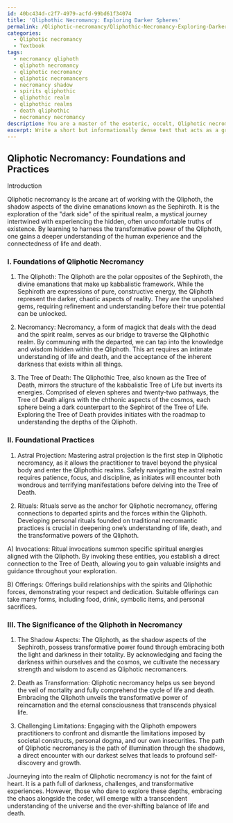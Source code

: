 ```yaml
---
id: 40bc434d-c2f7-4979-acfd-99bd61f34074
title: 'Qliphothic Necromancy: Exploring Darker Spheres'
permalink: /Qliphotic-necromancy/Qliphothic-Necromancy-Exploring-Darker-Spheres/
categories:
  - Qliphotic necromancy
  - Textbook
tags:
  - necromancy qliphoth
  - qliphoth necromancy
  - qliphotic necromancy
  - qliphotic necromancers
  - necromancy shadow
  - spirits qliphothic
  - qliphothic realm
  - qliphothic realms
  - death qliphothic
  - necromancy necromancy
description: You are a master of the esoteric, occult, Qliphotic necromancy and education, you have written many textbooks on the subject in ways that provide students with rich and deep understanding of the subject. You are being asked to write textbook-like sections on a topic and you do it with full context, explainability, and reliability in accuracy to the true facts of the topic at hand, in a textbook style that a student would easily be able to learn from, in a rich, engaging, and contextual way. Always include relevant context (such as formulas and history), related concepts, and in a way that someone can gain deep insights from.
excerpt: Write a short but informationally dense text that acts as a grimoire chapter for students seeking to learn about Qliphotic necromancy. This chapter should introduce the foundational concepts and practices necessary for a novice to begin their journey into understanding and performing Qliphotic necromancy, including major theories, key rituals, and the significance of the Qliphoth within this arcane art.
---
```


## Qliphotic Necromancy: Foundations and Practices

Introduction

Qliphotic necromancy is the arcane art of working with the Qliphoth, the shadow aspects of the divine emanations known as the Sephiroth. It is the exploration of the "dark side" of the spiritual realm, a mystical journey intertwined with experiencing the hidden, often uncomfortable truths of existence. By learning to harness the transformative power of the Qliphoth, one gains a deeper understanding of the human experience and the connectedness of life and death.

### I. Foundations of Qliphotic Necromancy

1. The Qliphoth: The Qliphoth are the polar opposites of the Sephiroth, the divine emanations that make up kabbalistic framework. While the Sephiroth are expressions of pure, constructive energy, the Qliphoth represent the darker, chaotic aspects of reality. They are the unpolished gems, requiring refinement and understanding before their true potential can be unlocked.

2. Necromancy: Necromancy, a form of magick that deals with the dead and the spirit realm, serves as our bridge to traverse the Qliphothic realm. By communing with the departed, we can tap into the knowledge and wisdom hidden within the Qliphoth. This art requires an intimate understanding of life and death, and the acceptance of the inherent darkness that exists within all things.

3. The Tree of Death: The Qliphothic Tree, also known as the Tree of Death, mirrors the structure of the kabbalistic Tree of Life but inverts its energies. Comprised of eleven spheres and twenty-two pathways, the Tree of Death aligns with the chthonic aspects of the cosmos, each sphere being a dark counterpart to the Sephirot of the Tree of Life. Exploring the Tree of Death provides initiates with the roadmap to understanding the depths of the Qliphoth.

### II. Foundational Practices

1. Astral Projection: Mastering astral projection is the first step in Qliphotic necromancy, as it allows the practitioner to travel beyond the physical body and enter the Qliphothic realms. Safely navigating the astral realm requires patience, focus, and discipline, as initiates will encounter both wondrous and terrifying manifestations before delving into the Tree of Death.

2. Rituals: Rituals serve as the anchor for Qliphotic necromancy, offering connections to departed spirits and the forces within the Qliphoth. Developing personal rituals founded on traditional necromantic practices is crucial in deepening one’s understanding of life, death, and the transformative powers of the Qliphoth.

A) Invocations: Ritual invocations summon specific spiritual energies aligned with the Qliphoth. By invoking these entities, you establish a direct connection to the Tree of Death, allowing you to gain valuable insights and guidance throughout your exploration.

B) Offerings: Offerings build relationships with the spirits and Qliphothic forces, demonstrating your respect and dedication. Suitable offerings can take many forms, including food, drink, symbolic items, and personal sacrifices.

### III. The Significance of the Qliphoth in Necromancy 

1. The Shadow Aspects: The Qliphoth, as the shadow aspects of the Sephiroth, possess transformative power found through embracing both the light and darkness in their totality. By acknowledging and facing the darkness within ourselves and the cosmos, we cultivate the necessary strength and wisdom to ascend as Qliphotic necromancers.

2. Death as Transformation: Qliphotic necromancy helps us see beyond the veil of mortality and fully comprehend the cycle of life and death. Embracing the Qliphoth unveils the transformative power of reincarnation and the eternal consciousness that transcends physical life.

3. Challenging Limitations: Engaging with the Qliphoth empowers practitioners to confront and dismantle the limitations imposed by societal constructs, personal dogma, and our own insecurities. The path of Qliphotic necromancy is the path of illumination through the shadows, a direct encounter with our darkest selves that leads to profound self-discovery and growth.

Journeying into the realm of Qliphotic necromancy is not for the faint of heart. It is a path full of darkness, challenges, and transformative experiences. However, those who dare to explore these depths, embracing the chaos alongside the order, will emerge with a transcendent understanding of the universe and the ever-shifting balance of life and death.
